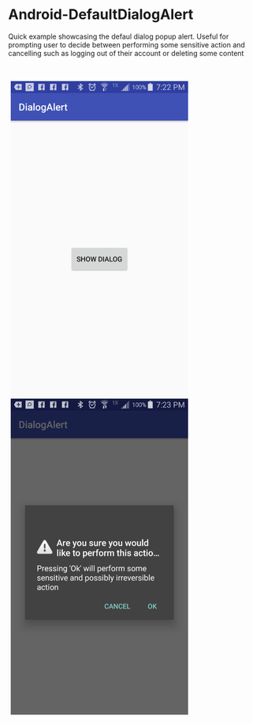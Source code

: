 # Android-DefaultDialogAlert
Quick example showcasing the defaul dialog popup alert. Useful for prompting user to decide between performing some sensitive action and cancelling such as logging out of their account or deleting some content

<br />
<br />
<div id="images">
<img style="display: inline; margin: 0 5px;" src="img1.png" width="360" height="640" />
<img style="display: inline; margin: 0 5px;" src="img2.png" width="360" height="640" />
</div>
